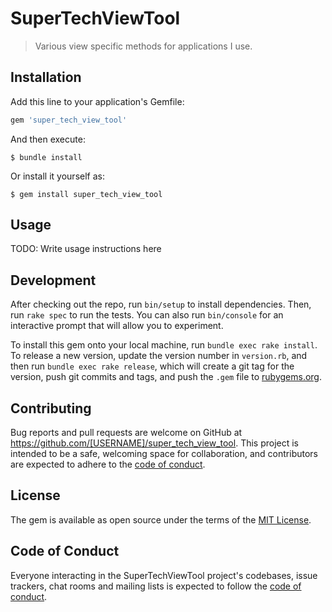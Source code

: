 # SuperTechViewTool

> Various view specific methods for applications I use.

## Installation

Add this line to your application's Gemfile:

```ruby
gem 'super_tech_view_tool'
```

And then execute:

    $ bundle install

Or install it yourself as:

    $ gem install super_tech_view_tool

## Usage

TODO: Write usage instructions here

## Development

After checking out the repo, run `bin/setup` to install dependencies. Then, run `rake spec` to run the tests. You can also run `bin/console` for an interactive prompt that will allow you to experiment.

To install this gem onto your local machine, run `bundle exec rake install`. To release a new version, update the version number in `version.rb`, and then run `bundle exec rake release`, which will create a git tag for the version, push git commits and tags, and push the `.gem` file to [rubygems.org](https://rubygems.org).

## Contributing

Bug reports and pull requests are welcome on GitHub at https://github.com/[USERNAME]/super_tech_view_tool. This project is intended to be a safe, welcoming space for collaboration, and contributors are expected to adhere to the [code of conduct](https://github.com/[USERNAME]/super_tech_view_tool/blob/master/CODE_OF_CONDUCT.md).


## License

The gem is available as open source under the terms of the [MIT License](https://opensource.org/licenses/MIT).

## Code of Conduct

Everyone interacting in the SuperTechViewTool project's codebases, issue trackers, chat rooms and mailing lists is expected to follow the [code of conduct](https://github.com/[USERNAME]/super_tech_view_tool/blob/master/CODE_OF_CONDUCT.md).
